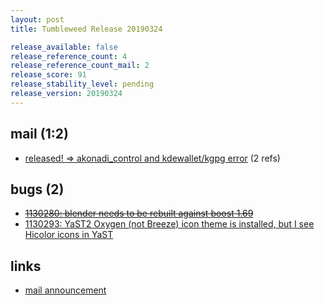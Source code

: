 ```yaml
---
layout: post
title: Tumbleweed Release 20190324

release_available: false
release_reference_count: 4
release_reference_count_mail: 2
release_score: 91
release_stability_level: pending
release_version: 20190324
---
```


## mail (1:2)

- [released! => akonadi_control and kdewallet/kgpg error](https://lists.opensuse.org/opensuse-factory/2019-03/msg00367.html) (2 refs)

## bugs (2)

<!--more-->

- ~~[1130280: blender needs to be rebuilt against boost 1.69](https://bugzilla.opensuse.org/show_bug.cgi?id=1130280)~~
- [1130293: YaST2 Oxygen (not Breeze) icon theme is installed, but I see Hicolor icons in YaST](https://bugzilla.opensuse.org/show_bug.cgi?id=1130293)



## links

- [mail announcement](https://lists.opensuse.org/opensuse-factory/2019-03/msg00363.html)
